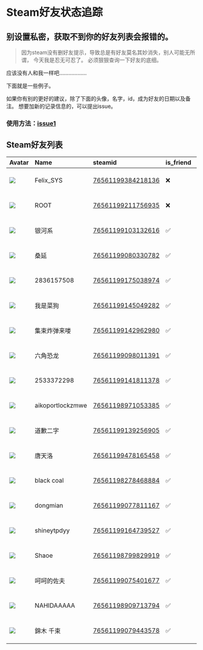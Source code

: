 # Steam好友状态追踪
## 别设置私密，获取不到你的好友列表会报错的。

> 因为steam没有删好友提示，导致总是有好友莫名其妙消失，别人可能无所谓，
> 今天我是忍无可忍了。 必须狠狠查询一下好友的底细。

应该没有人和我一样吧………………

下面就是一些例子。

如果你有别的更好的建议，除了下面的头像，名字，id，成为好友的日期以及备注。 想要加新的记录信息的，可以提出issue。

### 使用方法：[issue1](https://github.com/systemannounce/SteamFriends/issues/1)

## Steam好友列表

| Avatar                                                                            | Name             | steamid                                                                     | is_friend   | BFD                 | Remark   | removed_time        |
|:----------------------------------------------------------------------------------|:-----------------|:----------------------------------------------------------------------------|:------------|:--------------------|:---------|:--------------------|
| ![](https://avatars.steamstatic.com/d41abd4be0b3769e1919802da758591a11639b13.jpg) | Felix_SYS        | [76561199384218136](https://steamcommunity.com/profiles/76561199384218136/) | ❌           | 2022-08-14 01:06:38 |          | 2025-03-08 22:40:32 |
| ![](https://avatars.steamstatic.com/ef15d4fa577672454e11c4dc5fbfa9fc71722ede.jpg) | ROOT             | [76561199211756935](https://steamcommunity.com/profiles/76561199211756935/) | ❌           | 2021-10-02 11:23:03 |          | 2025-03-08 22:40:32 |
| ![](https://avatars.steamstatic.com/2622e8dea5b05747d359e562415b64afcd14540d.jpg) | 银河系              | [76561199103132616](https://steamcommunity.com/profiles/76561199103132616/) | ✅           | 2022-12-29 07:11:27 |          |                     |
| ![](https://avatars.steamstatic.com/f879774d522812a243e66bf46fffe3446fbee448.jpg) | 桑延               | [76561199080330782](https://steamcommunity.com/profiles/76561199080330782/) | ✅           | 2021-06-27 13:21:06 |          |                     |
| ![](https://avatars.steamstatic.com/fef49e7fa7e1997310d705b2a6158ff8dc1cdfeb.jpg) | 2836157508       | [76561199175038974](https://steamcommunity.com/profiles/76561199175038974/) | ✅           | 2022-12-29 07:16:34 |          |                     |
| ![](https://avatars.steamstatic.com/cb8a60a7511117a64d5bbd9276ce19f95fbb5649.jpg) | 我是菜狗             | [76561199145049282](https://steamcommunity.com/profiles/76561199145049282/) | ✅           | 2021-06-30 04:29:32 |          |                     |
| ![](https://avatars.steamstatic.com/fef49e7fa7e1997310d705b2a6158ff8dc1cdfeb.jpg) | 集束炸弹来喽           | [76561199142962980](https://steamcommunity.com/profiles/76561199142962980/) | ✅           | 2021-05-08 01:43:46 |          |                     |
| ![](https://avatars.steamstatic.com/e0345d95a99a0280d31aaec05676eaad7a125d2c.jpg) | 六角恐龙             | [76561199098011391](https://steamcommunity.com/profiles/76561199098011391/) | ✅           | 2022-08-19 12:45:05 |          |                     |
| ![](https://avatars.steamstatic.com/fef49e7fa7e1997310d705b2a6158ff8dc1cdfeb.jpg) | 2533372298       | [76561199141811378](https://steamcommunity.com/profiles/76561199141811378/) | ✅           | 2021-05-14 12:54:23 |          |                     |
| ![](https://avatars.steamstatic.com/cbc910b68a51cfb6b2824ef6f0039b3415b3c7ac.jpg) | aikoportlockzmwe | [76561198971053385](https://steamcommunity.com/profiles/76561198971053385/) | ✅           | 2021-09-30 11:02:10 |          |                     |
| ![](https://avatars.steamstatic.com/b8c51203e144aa77ca7236e63dc36f56ca97fd17.jpg) | 道歉二字             | [76561199139256905](https://steamcommunity.com/profiles/76561199139256905/) | ✅           | 2024-08-20 13:18:15 |          |                     |
| ![](https://avatars.steamstatic.com/d63f717d0eb75a86e9d3eb762e10a7133f6d6a44.jpg) | 唐天洛              | [76561199478165458](https://steamcommunity.com/profiles/76561199478165458/) | ✅           | 2024-08-03 12:10:33 |          |                     |
| ![](https://avatars.steamstatic.com/738345e90541ec9e092fdad6321ae639eed49e4b.jpg) | black coal       | [76561198278468884](https://steamcommunity.com/profiles/76561198278468884/) | ✅           | 2021-05-14 14:12:42 |          |                     |
| ![](https://avatars.steamstatic.com/446c47e12fb5ab7e28796288e9b7aa5a615533ad.jpg) | dongmian         | [76561199077811167](https://steamcommunity.com/profiles/76561199077811167/) | ✅           | 2022-12-28 02:56:54 |          |                     |
| ![](https://avatars.steamstatic.com/fef49e7fa7e1997310d705b2a6158ff8dc1cdfeb.jpg) | shineytpdyy      | [76561199164739527](https://steamcommunity.com/profiles/76561199164739527/) | ✅           | 2021-05-06 04:38:26 |          |                     |
| ![](https://avatars.steamstatic.com/f445403accbc67ede7b475358785a31d85f37f1a.jpg) | Shaoe            | [76561198799829919](https://steamcommunity.com/profiles/76561198799829919/) | ✅           | 2022-06-18 11:25:06 |          |                     |
| ![](https://avatars.steamstatic.com/1294304b43032384bf5f37cb379c2f5342d33370.jpg) | 呵呵的佐夫            | [76561199075401677](https://steamcommunity.com/profiles/76561199075401677/) | ✅           | 2022-11-14 12:08:28 |          |                     |
| ![](https://avatars.steamstatic.com/3c163f61807b882231c7f541ae3a7bd08dddce3f.jpg) | NAHIDAAAAA       | [76561198909713794](https://steamcommunity.com/profiles/76561198909713794/) | ✅           | 2021-04-03 15:09:38 |          |                     |
| ![](https://avatars.steamstatic.com/ccd744edbb55a43da7f2d094a9c41949205ab8e9.jpg) | 錦木 千束            | [76561199079443578](https://steamcommunity.com/profiles/76561199079443578/) | ✅           | 2025-03-10 11:31:22 |          |                     |